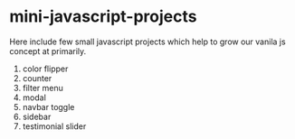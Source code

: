 # mini-javascript-projects

Here include few small javascript projects which help to grow our vanila js concept at primarily.

1. color flipper
2. counter
3. filter menu
4. modal
5. navbar toggle
6. sidebar
7. testimonial slider
